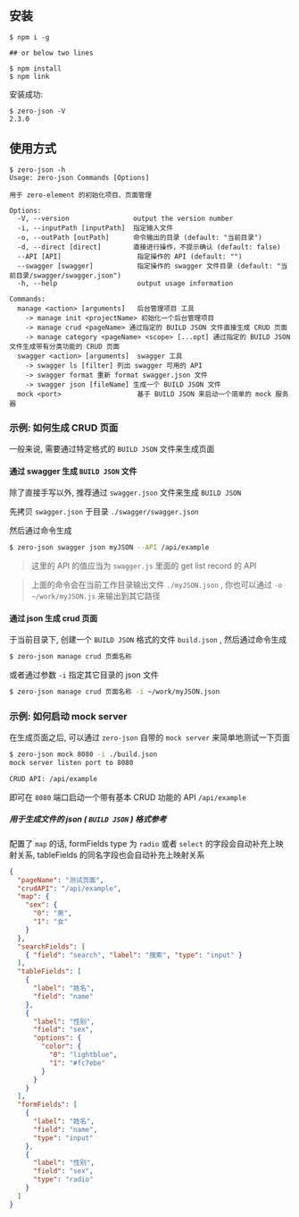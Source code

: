 ## 安装

``` shell
$ npm i -g 

## or below two lines

$ npm install
$ npm link
```

安装成功:

``` shell
$ zero-json -V
2.3.0
```

## 使用方式

``` 
$ zero-json -h
Usage: zero-json Commands [Options]

用于 zero-element 的初始化项目、页面管理

Options:
  -V, --version                output the version number
  -i, --inputPath [inputPath]  指定输入文件
  -o, --outPath [outPath]      命令输出的目录 (default: "当前目录")
  -d, --direct [direct]        直接进行操作，不提示确认 (default: false)
  --API [API]                   指定操作的 API (default: "")
  --swagger [swagger]           指定操作的 swagger 文件目录 (default: "当前目录/swagger/swagger.json")
  -h, --help                    output usage information

Commands:
  manage <action> [arguments]   后台管理项目 工具
    -> manage init <projectName> 初始化一个后台管理项目
    -> manage crud <pageName> 通过指定的 BUILD JSON 文件直接生成 CRUD 页面
    -> manage category <pageName> <scope> [...opt] 通过指定的 BUILD JSON 文件生成带有分类功能的 CRUD 页面
  swagger <action> [arguments]  swagger 工具
    -> swagger ls [filter] 列出 swagger 可用的 API
    -> swagger format 重新 format swagger.json 文件
    -> swagger json [fileName] 生成一个 BUILD JSON 文件
  mock <port>                   基于 BUILD JSON 来启动一个简单的 mock 服务器
```

### 示例: 如何生成 CRUD 页面

一般来说, 需要通过特定格式的 `BUILD JSON` 文件来生成页面

#### 通过 swagger 生成 `BUILD JSON` 文件

除了直接手写以外, 推荐通过 `swagger.json` 文件来生成 `BUILD JSON` 

先拷贝 `swagger.json` 于目录 `./swagger/swagger.json` 

然后通过命令生成

``` bash
$ zero-json swagger json myJSON --API /api/example
```

> 这里的 API 的值应当为 `swagger.js` 里面的 get list record 的 API

> 上面的命令会在当前工作目录输出文件 `./myJSON.json` , 你也可以通过 `-o ~/work/myJSON.js` 来输出到其它路径

#### 通过 json 生成 crud 页面

于当前目录下, 创建一个 `BUILD JSON` 格式的文件 `build.json` , 然后通过命令生成

``` bash
$ zero-json manage crud 页面名称
```

或者通过参数 `-i` 指定其它目录的 json 文件

``` bash
$ zero-json manage crud 页面名称 -i ~/work/myJSON.json
```

### 示例: 如何启动 mock server

在生成页面之后, 可以通过 `zero-json` 自带的 `mock server` 来简单地测试一下页面

``` bash
$ zero-json mock 8080 -i ./build.json
mock server listen port to 8080

CRUD API: /api/example
```
即可在 `8080` 端口启动一个带有基本 CRUD 功能的 API `/api/example`


##### 用于生成文件的 json ( `BUILD JSON` ) 格式参考

配置了 `map` 的话, formFields type 为 `radio` 或者 `select` 的字段会自动补充上映射关系, tableFields 的同名字段也会自动补充上映射关系

``` json
{
  "pageName": "测试页面",
  "crudAPI": "/api/example",
  "map": {
    "sex": {
      "0": "男",
      "1": "女"
    }
  },
  "searchFields": [
    { "field": "search", "label": "搜索", "type": "input" }
  ],
  "tableFields": [
    {
      "label": "姓名",
      "field": "name"
    },
    {
      "label": "性别",
      "field": "sex",
      "options": {
        "color": {
          "0": "lightblue",
          "1": "#fc7ebe"
        }
      }
    }
  ],
  "formFields": [
    {
      "label": "姓名",
      "field": "name",
      "type": "input"
    },
    {
      "label": "性别",
      "field": "sex",
      "type": "radio"
    }
  ]
}
```
